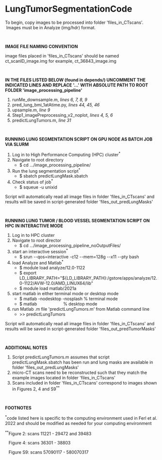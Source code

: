 # LungTumorSegmentationCode
<p>To begin, copy images to be processed into folder &apos;files_in_CTscans&apos;. &nbsp;Images must be in Analyze (img/hdr) format.</p>
<p><br></p>
<p><strong>IMAGE FILE NAMING CONVENTION</strong></p>
<p>image files placed in &apos;files_in_CTscans&apos; should be named ct_scanID_image.img for example, ct_36843_image.img</p>
<p><br></p>
<p><strong>IN THE FILES LISTED BELOW (found in depends/) UNCOMMENT THE INDICATED LINES AND REPLACE &apos;...&apos; WITH ABSOLUTE PATH TO ROOT FOLDER &apos;image_processing_pipeline&apos;</strong></p>
<ol>
    <li>runMe_downsample.m, <em>lines 6, 7, 8, 9</em></li>
    <li>pred_lung_bmi_1atAtime.py, <em>lines 44, 45, 46&nbsp;</em></li>
    <li>upsample.m, <em>line 9</em></li>
    <li>Step1_imagePreprocessing_v2_noplot, <em>lines 4, 5, 6</em></li>
    <li>predictLungTumors.m, <em>line 31</em></li>
</ol>
<p><br></p>
<p><strong>RUNNING LUNG SEGMENTATION SCRIPT ON GPU NODE AS BATCH JOB VIA SLURM</strong></p>
<ol>
    <li>Log in to High Performance Computing (HPC) cluster<sup>*</sup></li>
    <li>Navigate to root directory<ul>
            <li>$ cd .../image_processing_pipeline/</li>
        </ul>
    </li>
    <li>Run the lung segmentation script<sup>*</sup>
        <ul>
            <li>$ sbatch predictLungMask.sbatch</li>
        </ul>
    </li>
    <li>Check status of job<sup>*</sup>&nbsp;<ul>
            <li>$ squeue -u unixid</li>
        </ul>
    </li>
</ol>
<p>Script will automatically read all image files in folder &apos;files_in_CTscans&apos; and results will be saved in script-generated folder &apos;files_out_predLungMasks&apos;</p>
<p><br></p>
<p><strong>RUNNING LUNG TUMOR / BLOOD VESSEL SEGMENTATION SCRIPT ON HPC IN INTERACTIVE MODE</strong></p>
<ol>
    <li>Log in to HPC cluster</li>
    <li>Navigate to root director<ul>
            <li>$ cd .../image_processing_pipeline_noOutputFiles/</li>
        </ul>
    </li>
    <li>start an interactive session<sup>*</sup>
        <ul>
            <li>$ srun --qos=interactive -c12 --mem=128g --x11 --pty bash</li>
        </ul>
    </li>
    <li>load Analyze and Matlab<sup>*</sup>
        <ul>
            <li>$ module load analyze/12.0-1122</li>
            <li>$ export LD_LIBRARY_PATH=&quot;${LD_LIBRARY_PATH}:/gstore/apps/analyze/12.0-1122/AVW-12.0/AMD_LINUX64/lib&quot;&nbsp;</li>
            <li>$ module load matlab/2021a</li>
        </ul>
    </li>
    <li>start matlab in either terminal mode or desktop mode<ul>
            <li>$ matlab -nodesktop -nosplash % terminal mode</li>
            <li>$ matlab &nbsp; &nbsp; &nbsp; &nbsp; &nbsp; &nbsp; &nbsp; &nbsp; &nbsp; &nbsp; &nbsp;% desktop mode</li>
        </ul>
    </li>
    <li>run Matlab .m file &apos;predictLungTumors.m&apos; from Matlab command line<ul>
            <li>&gt;&gt; predictLungTumors</li>
        </ul>
    </li>
</ol>
<p>Script will automatically read all image files in folder &apos;files_in_CTscans&apos; and results will be saved in script-generated folder &apos;files_out_predTumorMasks&apos;</p>
<p><br></p>
<p><strong>ADDITIONAL NOTES</strong></p>
<ol>
    <li>Script predictLungTumors.m assumes that script predictLungMask.sbatch has been run and lung masks are available in folder &apos;files_out_predLungMasks&apos;</li>
    <li>micro-CT scans need to be reconstructed such that they match the example images located in folder &apos;files_in_CTscans&apos;</li>
    <li>Scans included in folder &apos;files_in_CTscans&apos; correspond to images shown in Figures 2, 4 and S9<sup>**</sup></li>
</ol>
<p><br></p>
<p><strong>FOOTNOTES</strong></p>
<p><sup>*</sup>code listed here is specific to the computing environment used in Ferl et al. 2022 and should be modified as needed for your computing environment</p>
<p><sup>**</sup>Figure 2: scans 11221 - 29472 and 39483 &nbsp; &nbsp; &nbsp; &nbsp;&nbsp;</p>
<p>&nbsp; &nbsp;Figure 4: scans 36301 - 38803&nbsp;</p>
<p>&nbsp; &nbsp;Figure S9: scans 57090117 - 580070317 &nbsp;</p>
